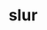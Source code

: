 ---
category: 4-letters
denotation: null
name: slur
reference_link: https://www.etymonline.com/word/slur
root_language: null
root_name: null
title: slur
type: free
word_sums:
- respelling: slur
  sum: 'Slur + '
---